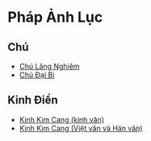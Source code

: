 
# Pháp Ảnh Lục

## Chú
* [Chú Lăng Nghiêm ](./chu/Chu-Lang-Nghiem.md)
* [Chú Đại Bi](./chu/Chu-Dai-Bi.md)

## Kinh Điển
- [Kinh Kim Cang (kinh văn)](./kinh/Kinh-Kim-Cang.tex)
- [Kinh Kim Cang (Việt văn và Hán văn)](./kinh/Kinh-Kim-Cang.md)